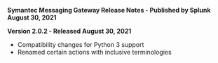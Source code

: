 **Symantec Messaging Gateway Release Notes - Published by Splunk August 30, 2021**


**Version 2.0.2 - Released August 30, 2021**

* Compatibility changes for Python 3 support
* Renamed certain actions with inclusive terminologies
